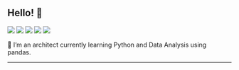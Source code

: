 ## Hello! 🐛

![](https://img.shields.io/badge/os-mac-informational?style=flat&logo=apple&logoColor=white&color=blue)
![](https://img.shields.io/badge/code-Python-informational?style=flat&logo=python&logoColor=white&color=blue)
![](https://img.shields.io/badge/code-NumPy-informational?style=flat&logo=NumPy&logoColor=white&color=blue)
![](https://img.shields.io/badge/code-pandas-informational?style=flat&logo=pandas&logoColor=white&color=blue)
![](https://img.shields.io/badge/tools-Jupyter-informational?style=flat&logo=jupyter&logoColor=white&color=blue)

:construction_worker: I’m an architect currently learning Python and Data Analysis using pandas.

---

<!---
- 👋 Hi, I’m @carolinabatist
- 👀 I’m interested in ...
- 🌱 I’m currently learning ...
- 💞️ I’m looking to collaborate on ...
- 📫 How to reach me ...


carolinabatist/carolinabatist is a ✨ special ✨ repository because its `README.md` (this file) appears on your GitHub profile.
You can click the Preview link to take a look at your changes.
--->
